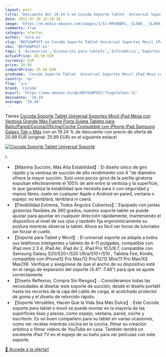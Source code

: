 ```yaml
---
layout: post
title: 'Descuento del 19.24 % en Cocoda Soporte Tablet  Universal Soporte'
date: 2021-07-30 15:10:10
image: 'https://m.media-amazon.com/images/I/51-HRV8NBFL._SL500_._SL400_.jpg'
comments: true
category: ofertas
author: 'tole.es'
slug: 'B07SGWPX5T-es Cocoda Soporte Tablet Universal Soportes Movil iPad Mesa...'
sku: 'B07SGWPX5T-es'
tags: [ 'Accesorios','Accesorios para tablets','Informática','Soportes para tablets','cocoda','ipad','iphone', ]
actualPrice: 20.99 EUR
currency: EUR
price: 20.99
comparePrice: 25.99 EUR
prodname: 'Cocoda Soporte Tablet  Universal Soportes Movil iPad Mesa con Ventosa Grande Más Fuerte  Porta Sujeta Tablets para Baño/Pared/Cocina/Oficina/Coche  Compatible con iPhone iPad Samsung Galaxy Tab y Más'
country: 'es'
flag: '🇪🇸'
brand: 'Cocoda'
buyurl: 'https://www.amazon.es/dp/B07SGWPX5T/?tag=tolees-21'
descuento: '19.24'
average: '20.49'
---
```


Tienes [Cocoda Soporte Tablet  Universal Soportes Movil iPad Mesa con Ventosa Grande Más Fuerte  Porta Sujeta Tablets para Baño/Pared/Cocina/Oficina/Coche  Compatible con iPhone iPad Samsung Galaxy Tab y Más](https://www.amazon.es/dp/B07SGWPX5T/?tag=tolees-21) con un 19.24 % de descuento con precio de oferta de 20.99 EUR (original: 25.99 EUR) en el siguiente enlace!

[![Cocoda Soporte Tablet  Universal Soporte](https://m.media-amazon.com/images/I/51-HRV8NBFL._SL500_._SL400_.jpg)](https://www.amazon.es/dp/B07SGWPX5T/?tag=tolees-21)

ℹ️:

- 【Máxima Succión, Más Alta Estabilidad】：El diseño único de giro rápido y la ventosa de succión de alto rendimiento con 4 "de diámetro ofrece la mayor succión. Solo unos pocos giros de la perilla giratoria expulsan efectivamente el 100% de aire entre la ventosa y la superficie, lo que garantiza la estabilidad que necesita para ir con seguridad y manos libres: úselo en cualquier Apple o Android en pared, ventana o espejo: no temblará, temblará ni caerá.
- 【Flexibilidad Extrema, Todos Ángulos Cubiertos】：Equipado con juntas giratorias flexibles de 360 grados, nuestro soporte tablet se puede ajustar para apuntar en cualquier dirección rápidamente, manteniendo el dispositivo al nivel de sus ojos y también fija ergonómicamente su postura mientras observa la tablet. Ahora es fácil ver horas de tutoriales sin forzar el cuello.
- 【Soporte para Tablet y Movil】: El universal soporte se adapta a todos sus teléfonos inteligentes y tablets de 4–11 pulgadas, compatible con iPad mini 2 3 4, iPad Air, iPad Air 2, iPad Pro 10.5/9.7, compatible con Samsung Galaxy S20/S20+/S20 Ultra/S10+/S10 , Tableta Fire, Kindle, compatible con iPhone12 Pro Max/12 Pro/12/12 Mini/11 Pro Max/XS Max/XR. Verifique y asegúrese de que el ancho de su dispositivo esté en el rango de expansión del soporte (4.41"-7.48") para que se ajuste correctamente.
- 【Diseño Reflexivo, Compra Sin Riesgos】: Consideramos todas las necesidades al diseñar este soporte de succión, desde el diseño portátil hasta los recortes de la caja del cable de carga, el acolchado protector de goma y el diseño de retorcido rápido.
- 【Soporte Versátiles, Hacen Que la Vida Sea Más Dulce】: Este Cocoda soporte para tablet o movil se puede montar en la mayoría de las superficies lisas y planas, como espejo, ventana, pared, coche y escritorio. Es un buen compañero para su tablet en varias ocasiones, como ver recetas mientras cocina en la cocina, filmar su creación artística o filmar videos de YouTube en casa. También tendrá un excelente iPad TV en el espejo de su baño para ver películas con este soporte.

[🛒 Accede a la oferta!!](https://www.amazon.es/dp/B07SGWPX5T/?tag=tolees-21)
